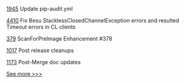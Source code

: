 
[1945](https://github.com/hyperledger/aries-cloudagent-python/pull/1945) Update pip-audit.yml

[4410](https://github.com/hyperledger/besu/pull/4410) Fix Besu StacklessClosedChannelException errors and resulted Timeout errors in CL clients

[379](https://github.com/hyperledger-labs/fabric-token-sdk/pull/379) ScanForPreImage Enhancement #378

[1017](https://github.com/hyperledger/solang/pull/1017) Post release cleanups

[1173](https://github.com/hyperledger/besu-docs/pull/1173) Post-Merge doc updates


[See more >>>](https://start-here.hyperledger.org/pull-requests)
